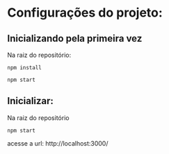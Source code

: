 # Configurações do projeto:
## Inicializando pela primeira vez
Na raiz do repositório:
```
npm install

npm start
```

## Inicializar:
Na raiz do repositório
```
npm start
```

acesse a url: http://localhost:3000/
